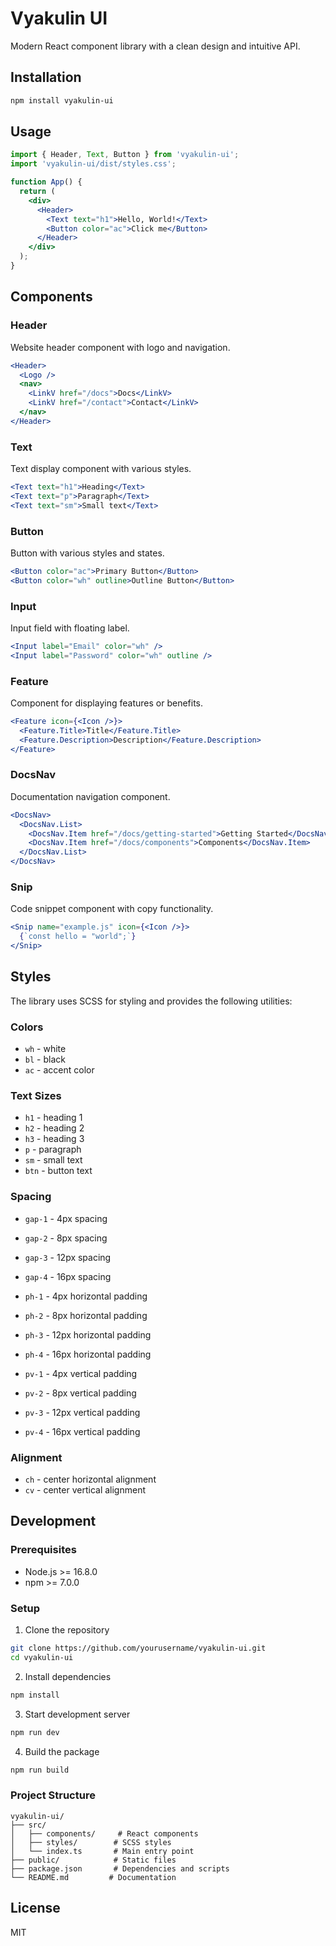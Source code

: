 # Vyakulin UI

Modern React component library with a clean design and intuitive API.

## Installation

```bash
npm install vyakulin-ui
```

## Usage

```jsx
import { Header, Text, Button } from 'vyakulin-ui';
import 'vyakulin-ui/dist/styles.css';

function App() {
  return (
    <div>
      <Header>
        <Text text="h1">Hello, World!</Text>
        <Button color="ac">Click me</Button>
      </Header>
    </div>
  );
}
```

## Components

### Header
Website header component with logo and navigation.

```jsx
<Header>
  <Logo />
  <nav>
    <LinkV href="/docs">Docs</LinkV>
    <LinkV href="/contact">Contact</LinkV>
  </nav>
</Header>
```

### Text
Text display component with various styles.

```jsx
<Text text="h1">Heading</Text>
<Text text="p">Paragraph</Text>
<Text text="sm">Small text</Text>
```

### Button
Button with various styles and states.

```jsx
<Button color="ac">Primary Button</Button>
<Button color="wh" outline>Outline Button</Button>
```

### Input
Input field with floating label.

```jsx
<Input label="Email" color="wh" />
<Input label="Password" color="wh" outline />
```

### Feature
Component for displaying features or benefits.

```jsx
<Feature icon={<Icon />}>
  <Feature.Title>Title</Feature.Title>
  <Feature.Description>Description</Feature.Description>
</Feature>
```

### DocsNav
Documentation navigation component.

```jsx
<DocsNav>
  <DocsNav.List>
    <DocsNav.Item href="/docs/getting-started">Getting Started</DocsNav.Item>
    <DocsNav.Item href="/docs/components">Components</DocsNav.Item>
  </DocsNav.List>
</DocsNav>
```

### Snip
Code snippet component with copy functionality.

```jsx
<Snip name="example.js" icon={<Icon />}>
  {`const hello = "world";`}
</Snip>
```

## Styles

The library uses SCSS for styling and provides the following utilities:

### Colors
- `wh` - white
- `bl` - black
- `ac` - accent color

### Text Sizes
- `h1` - heading 1
- `h2` - heading 2
- `h3` - heading 3
- `p` - paragraph
- `sm` - small text
- `btn` - button text

### Spacing
- `gap-1` - 4px spacing
- `gap-2` - 8px spacing
- `gap-3` - 12px spacing
- `gap-4` - 16px spacing

- `ph-1` - 4px horizontal padding
- `ph-2` - 8px horizontal padding
- `ph-3` - 12px horizontal padding
- `ph-4` - 16px horizontal padding

- `pv-1` - 4px vertical padding
- `pv-2` - 8px vertical padding
- `pv-3` - 12px vertical padding
- `pv-4` - 16px vertical padding

### Alignment
- `ch` - center horizontal alignment
- `cv` - center vertical alignment

## Development

### Prerequisites
- Node.js >= 16.8.0
- npm >= 7.0.0

### Setup
1. Clone the repository
```bash
git clone https://github.com/yourusername/vyakulin-ui.git
cd vyakulin-ui
```

2. Install dependencies
```bash
npm install
```

3. Start development server
```bash
npm run dev
```

4. Build the package
```bash
npm run build
```

### Project Structure
```
vyakulin-ui/
├── src/
│   ├── components/     # React components
│   ├── styles/        # SCSS styles
│   └── index.ts       # Main entry point
├── public/            # Static files
├── package.json       # Dependencies and scripts
└── README.md         # Documentation
```

## License

MIT 